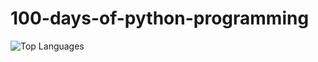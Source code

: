 # 100-days-of-python-programming

![Top Languages](https://github-readme-stats.vercel.app/api/top-langs/?username=sudheer-yelleti&layout=compact)
